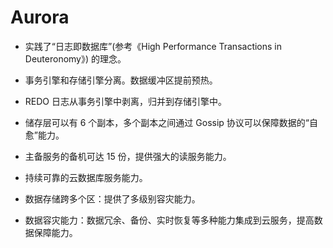 # Aurora

- 实践了“日志即数据库”(参考《High Performance Transactions in Deuteronomy》) 的理念。

- 事务引擎和存储引擎分离。数据缓冲区提前预热。

- REDO 日志从事务引擎中剥离，归并到存储引擎中。

- 储存层可以有 6 个副本，多个副本之间通过 Gossip 协议可以保障数据的“自愈”能力。

- 主备服务的备机可达 15 份，提供强大的读服务能力。

- 持续可靠的云数据库服务能力。

- 数据存储跨多个区：提供了多级别容灾能力。

- 数据容灾能力：数据冗余、备份、实时恢复等多种能力集成到云服务，提高数据保障能力。
